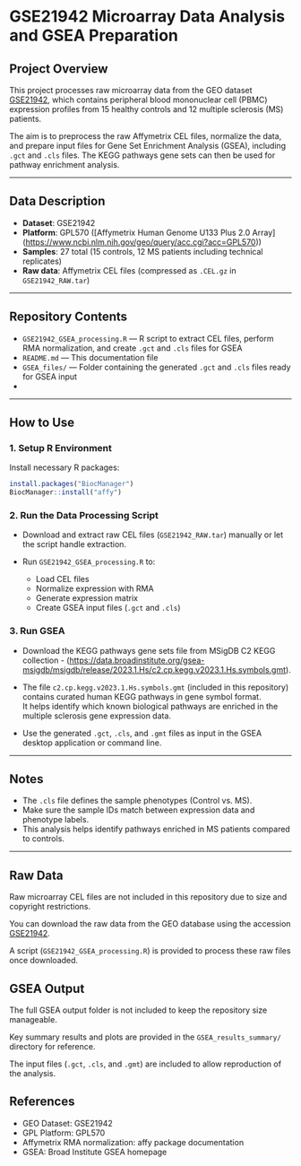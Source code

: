 # GSE21942 Microarray Data Analysis and GSEA Preparation

## Project Overview

This project processes raw microarray data from the GEO dataset [GSE21942](https://www.ncbi.nlm.nih.gov/geo/query/acc.cgi?acc=GSE21942), which contains peripheral blood mononuclear cell (PBMC) expression profiles from 15 healthy controls and 12 multiple sclerosis (MS) patients.

The aim is to preprocess the raw Affymetrix CEL files, normalize the data, and prepare input files for Gene Set Enrichment Analysis (GSEA), including `.gct` and `.cls` files. The KEGG pathways gene sets can then be used for pathway enrichment analysis.

---

## Data Description

- **Dataset**: GSE21942  
- **Platform**: GPL570 ([Affymetrix Human Genome U133 Plus 2.0 Array] (https://www.ncbi.nlm.nih.gov/geo/query/acc.cgi?acc=GPL570))  
- **Samples**: 27 total (15 controls, 12 MS patients including technical replicates)  
- **Raw data**: Affymetrix CEL files (compressed as `.CEL.gz` in `GSE21942_RAW.tar`)  

---

## Repository Contents

- `GSE21942_GSEA_processing.R` — R script to extract CEL files, perform RMA normalization, and create `.gct` and `.cls` files for GSEA  
- `README.md` — This documentation file  
- `GSEA_files/` — Folder containing the generated `.gct` and `.cls` files ready for GSEA input  
- 

---

## How to Use

### 1. Setup R Environment

Install necessary R packages:

```r
install.packages("BiocManager")
BiocManager::install("affy")
````


### 2. Run the Data Processing Script

- Download and extract raw CEL files (`GSE21942_RAW.tar`) manually or let the script handle extraction.

- Run `GSE21942_GSEA_processing.R` to:
  - Load CEL files
  - Normalize expression with RMA
  - Generate expression matrix
  - Create GSEA input files (`.gct` and `.cls`)


### 3. Run GSEA

- Download the KEGG pathways gene sets file from MSigDB C2 KEGG collection - (https://data.broadinstitute.org/gsea-msigdb/msigdb/release/2023.1.Hs/c2.cp.kegg.v2023.1.Hs.symbols.gmt).
  
- The file `c2.cp.kegg.v2023.1.Hs.symbols.gmt` (included in this repository) contains curated human KEGG pathways in gene symbol format.  
  It helps identify which known biological pathways are enriched in the multiple sclerosis gene expression data.

- Use the generated `.gct`, `.cls`, and `.gmt` files as input in the GSEA desktop application or command line.

---

## Notes

- The `.cls` file defines the sample phenotypes (Control vs. MS).
- Make sure the sample IDs match between expression data and phenotype labels.
- This analysis helps identify pathways enriched in MS patients compared to controls.

---
## Raw Data

Raw microarray CEL files are not included in this repository due to size and copyright restrictions.

You can download the raw data from the GEO database using the accession [GSE21942](https://www.ncbi.nlm.nih.gov/geo/query/acc.cgi?acc=GSE21942).

A script (`GSE21942_GSEA_processing.R`) is provided to process these raw files once downloaded.

## GSEA Output

The full GSEA output folder is not included to keep the repository size manageable.

Key summary results and plots are provided in the `GSEA_results_summary/` directory for reference.

The input files (`.gct`, `.cls`, and `.gmt`) are included to allow reproduction of the analysis.


## References

- GEO Dataset: GSE21942  
- GPL Platform: GPL570  
- Affymetrix RMA normalization: affy package documentation  
- GSEA: Broad Institute GSEA homepage  


